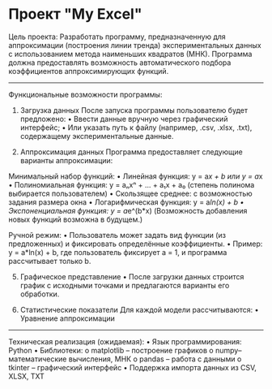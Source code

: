 # Проект "My Excel"

Цель проекта: 
Разработать программу, предназначенную для аппроксимации (построения линии тренда) экспериментальных данных с использованием метода наименьших квадратов (МНК). Программа должна предоставлять возможность автоматического подбора коэффициентов аппроксимирующих функций. 
________________________________________
Функциональные возможности программы: 

1. Загрузка данных 
После запуска программы пользователю будет предложено: 
•	Ввести данные вручную через графический интерфейс;
•	Или указать путь к файлу (например, .csv, .xlsx, .txt), содержащему экспериментальные данные.

3. Аппроксимация данных 
Программа предоставляет следующие варианты аппроксимации:

Минимальный набор функций: 
•	Линейная функция: y = a*x + b или y = a*x
•	Полиномиальная функция: y = aₙxⁿ + ... + a₁x + a₀ (степень полинома выбирается пользователем)
•	Скользящее среднее: с возможностью задания размера окна
•	Логарифмическая функция: y = a*ln(x) + b
•	Экспоненциальная функция: y = a*e^(b*x)
(Возможность добавления новых функций возможна в будущем.)

Ручной режим: 
•	Пользователь может задать вид функции (из предложенных) и фиксировать определённые коэффициенты.
•	Пример: y = a*ln(x) + b, где пользователь фиксирует a = 1, и программа рассчитывает только b.

5. Графическое представление 
•	После загрузки данных строится график с исходными точками и предлагаются варианты его обработки.

6. Статистические показатели 
Для каждой модели рассчитываются: 
•	Уравнение аппроксимации 
________________________________________
Техническая реализация (ожидаемая): 
•	Язык программирования: Python 
•	Библиотеки:
o	matplotlib – построение графиков
o	numpy– математические вычисления, МНК
o	pandas – работа с данными
o	tkinter – графический интерфейс
•	Поддержка импорта данных из CSV, XLSX, TXT


